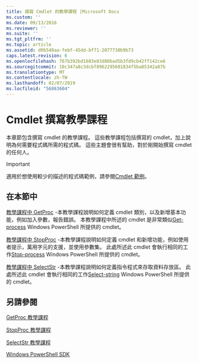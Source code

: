 ```yaml
---
title: 撰寫 Cmdlet 的教學課程 |Microsoft Docs
ms.custom: ''
ms.date: 09/13/2016
ms.reviewer: ''
ms.suite: ''
ms.tgt_pltfrm: ''
ms.topic: article
ms.assetid: d0b548aa-febf-45dd-bf71-2077730b9b73
caps.latest.revision: 6
ms.openlocfilehash: 767b392bd1603e83d80bad5b3fd9cb42ff142ce6
ms.sourcegitcommit: 10c347a8c3dcbf8962295601834f5ba85342a87b
ms.translationtype: MT
ms.contentlocale: zh-TW
ms.lasthandoff: 02/07/2019
ms.locfileid: "56863604"
---
```

# <a name="tutorials-for-writing-cmdlets"></a>Cmdlet 撰寫教學課程

本章節包含撰寫 cmdlet 的教學課程。 這些教學課程包括撰寫的 cmdlet，加上說明為何需要程式碼所需的程式碼。 這些主題會很有幫助，對於剛開始撰寫 cmdlet 的任何人。

> [!IMPORTANT]
> 適用於想使用較少的描述的程式碼範例，請參閱[Cmdlet 範例](./cmdlet-samples.md)。

## <a name="in-this-section"></a>在本節中

[教學課程中 GetProc](./getproc-tutorial.md) -本教學課程說明如何定義 cmdlet 類別，以及新增基本功能，例如加入參數，報告錯誤。 本教學課程中所述的 cmdlet 是非常類似[Get-process](/powershell/module/Microsoft.PowerShell.Management/Get-Process) Windows PowerShell 所提供的 cmdlet。

[教學課程中 StopProc](./stopproc-tutorial.md) -本教學課程說明如何定義 cmdlet 和新增功能，例如使用者提示，萬用字元的支援，並使用參數集。 此處所述此 cmdlet 會執行相同的工作[Stop-process](/powershell/module/Microsoft.PowerShell.Management/Stop-Process) Windows PowerShell 所提供的 cmdlet。

[教學課程中 SelectStr](./selectstr-tutorial.md) -本教學課程說明如何定義指令程式來存取資料存放區。 此處所述此 cmdlet 會執行相同的工作[Select-string](/powershell/module/microsoft.powershell.utility/select-string) Windows PowerShell 所提供的 cmdlet。

## <a name="see-also"></a>另請參閱

[GetProc 教學課程](./getproc-tutorial.md)

[StopProc 教學課程](./stopproc-tutorial.md)

[SelectStr 教學課程](./selectstr-tutorial.md)

[Windows PowerShell SDK](../windows-powershell-reference.md)
